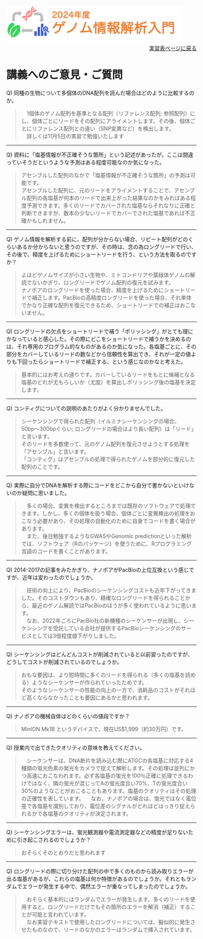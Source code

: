 <img src="https://github.com/CropEvol/lecture/blob/master/textbook_2024/images/logo.png?raw=true" alt="2023年度ゲノム情報解析入門" height="100px" align="middle">

<div align="right"><a href="https://github.com/CropEvol/lecture#section2">実習表ページに戻る</a></div>

# 講義へのご意見・ご質問

Q) 同種の生物について多個体のDNA配列を読んだ場合はどのように比較するのか。

> 　1個体のゲノム配列を基準となる配列（リファレンス配列; 参照配列）にし、個体ごとにリードをその配列にアライメントします。その後、個体ごとにリファレンス配列との違い（SNP変異など）を検出します。  
> 　詳しくは11月5日の実習で勉強いたします

---

Q) 資料に「塩基情報が不正確そうな箇所」という記述があったが，ここは間違っていそうだというような予測はある程度可能なのか気になった。

> アセンブルした配列のなかで「塩基情報が不正確そうな箇所」の予測は可能です。  
> アセンブルした配列に、元のリードをアライメントすることで、アセンブル配列の各塩基が何本のリードで出来上がった結果なのかをみればある程度予測できます。多くのリードでカバーされた塩基ならそれなりに正確と判断できますが、数本の少ないリードでカバーでされた塩基であれば不正確かもしれません。

---

Q) ゲノム情報を解析する前に、配列が分からない場合、リピート配列がどのくらいあるか分からないと思うのですが、その時は、念の為ロングリードで行い、その後で、精度を上げるためにショートリードを行う、という方法を取るのですか？

>  よほどゲノムサイズが小さい生物や、ミトコンドリアや葉緑体ゲノムの解読でないかぎり、ロングリードでゲノム配列の復元を試みます。  
> ナノポアのロングリードを使った場合、精度を上げるためにショートリードで補正します。PacBioの高精度ロングリードを使った場合、それ単体でかなり正確な配列を復元できるため、ショートリードでの補正はおこないません。

---

Q) ロングリードの欠点をショートリードで補う「ポリッシング」がとても理にかなっていると感心した。その際にどこをショートリードで補うかを決めるのは、それ専用のプログラム的なものがあるのか気になった。各塩基ごとに、その部分をカバーしているリードの数などから信頼性を算出でき、それが一定の値よりも下回ったらショートリードで補正する、という感じなのかなと考えた。

> 基本的にはお考えの通りです。カバーしているリードをもとに候補となる塩基のどれが尤もらしいか（尤度）を算出しポリッシング後の塩基を決定します。

---

Q) コンティグについての説明のあたりがよく分かりませんでした。

> シーケンシングで得られた配列（イルミナシーケンシングの場合、50bp〜300bpぐらい; ロングリードの場合はより長い配列）は「リード」と言います。  
> そのリードを多数使って、元のゲノム配列を復元させようとする処理を「アセンブル」と言います。  
> 「コンティグ」はアセンブルの処理で得られたゲノムを部分的に復元した配列のことです。

---

Q) 実際に自分でDNAを解析する際にコードをどこから自分で書かないといけないのか疑問に思いました。

> 　多くの場合、変異を検出するところまでは既存のソフトウェアで処理できます。しかし、多くの個体を扱う場合、個体ごとに変異検出の処理をおこなう必要があり、その処理の自動化のために自身でコードを書く場合があります。  
> 　また、後日勉強するようなGWASやGenomic predictionといった解析では、ソフトウェア（Rのパッケージ）を使うために、Rプログラミング言語のコードを書くことがあります。

---

Q) 2014-2017の記事をみたかぎり、ナノポアがPacBioの上位互換という感じですが、近年は変わったのでしょうか。

> 　技術の向上により、PacBioのシーケンシングコストも近年下がってきました。そのコストダウンもあり、精確なロングリードを得られることから、最近のゲノム解読ではPacBioのほうが多く使われているように思います。  
> 　なお、2022年ごろにPacBio社の新機種のシーケンサーが出現し、シーケンシングを受託している会社が提供するPacBioシーケンシングのサービスとしては3倍程度値下がりしました。

---

Q) シーケンシングはどんどんコストが削減されていると以前習ったのですが、どうしてコストが削減されているのでしょうか。

> おもな要因は、より短時間に多くのリードを得られる（多くの塩基を読める）ようなシーケンサーが作られていったためです。  
> そのようなシーケンサーの性能の向上の一方で、消耗品のコストがそれほど高くならなかったことも要因にあるかと思われます。


---

Q) ナノポアの機械自体はどのくらいの値段ですか？

> MinION Mk1B というデバイスで、現在US$1,999（約30万円）です。

---

Q) 授業内で出てきたクオリティの意味を教えてください。

> 　シーケンサーは、DNA断片を読み込む際にATGCの各塩基に対応する4種類の蛍光色素の発光をカメラで捉えて解析します。その処理は並列にかつ高速におこなわれます。必ず各塩基の蛍光を100％正確に処理できるわけではなく、隣の蛍光が混じってAの蛍光度合い70%、Tの蛍光度合い30%のようなことがおこることもあります。塩基のクオリティはその処理の正確性を表しています。
> 　なお、ナノポアの場合は、蛍光ではなく電位差で各塩基を識別しており、電位差のシグナルがどれほどはっきり捉えられるかで各塩基のクオリティが決定されます。

---

Q) シーケンシングエラーは、蛍光観測器や電流測定器などの精度が足りないために引き起こされるのでしょうか？

> おそらくそのとおりだと思われます  

---

Q) ロングリードの際に切り分けた配列の中で多くのものから読み取りエラーが出る塩基があるが、これらの塩基は何か特徴があるのでしょうか。それともランダムでエラーが発生する中で、偶然エラーが重なってしまったのでしょうか。

> 　おそらく基本的にはランダムでエラーが発生します。多くのリードを使用すると、ロングリードだけでもその箇所のエラーを解消（補正）することが可能と言われています。  
> 　なお実習テキストで使用したロングリードについては、擬似的に発生させたものなので、リードのなかのエラーはランダムで挿入されています。

